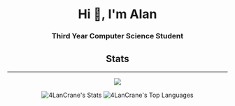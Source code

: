 <h1 align="center">Hi 👋, I'm Alan</h1>
<h3 align="center">Third Year Computer Science Student</h3>




<div align="center">
  <h2>Stats</h2>


---
[![](https://visitcount.itsvg.in/api?id=4LanCrane&icon=0&color=8)](https://visitcount.itsvg.in)

![4LanCrane's Stats](https://github-readme-stats.vercel.app/api?username=4LanCrane&theme=dark&show_icons=true&hide_border=false&count_private=true)
![4LanCrane's Top Languages](https://github-readme-stats.vercel.app/api/top-langs/?username=4LanCrane&theme=dark&show_icons=true&hide_border=false&layout=compact)



</div>

